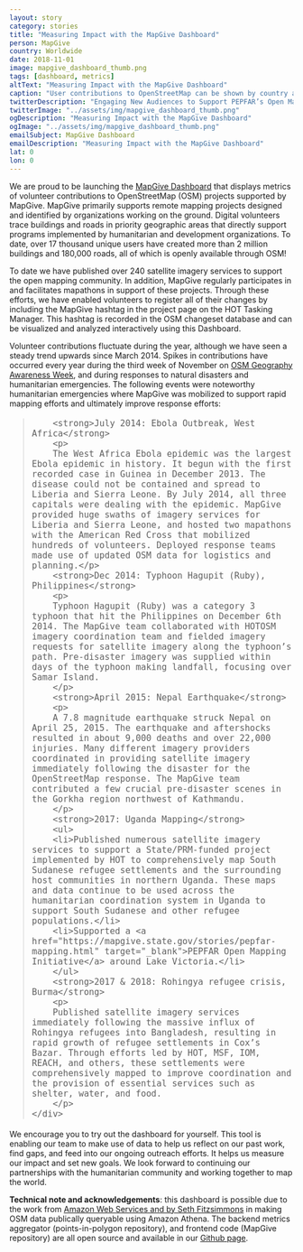 ```yaml
---
layout: story
category: stories
title: "Measuring Impact with the MapGive Dashboard"
person: MapGive
country: Worldwide
date: 2018-11-01
image: mapgive_dashboard_thumb.png
tags: [dashboard, metrics]
altText: "Measuring Impact with the MapGive Dashboard"
caption: "User contributions to OpenStreetMap can be shown by country and time "
twitterDescription: "Engaging New Audiences to Support PEPFAR’s Open Mapping Efforts"
twitterImage: "../assets/img/mapgive_dashboard_thumb.png"
ogDescription: "Measuring Impact with the MapGive Dashboard"
ogImage: "../assets/img/mapgive_dashboard_thumb.png"
emailSubject: MapGive Dashboard
emailDescription: "Measuring Impact with the MapGive Dashboard"
lat: 0
lon: 0
---
```


<style type="text/css">
#table_title {
	margin-top:0px;
}

@media (min-width: 768px) {
    .story .figure-right {
        width: 410px;
    }
}

.story .figure-right {
    float: right;
    margin: 0 0 5px 15px;
}

.example-image {
    height: 21rem;
    border-radius: 4px;
    vertical-align: bottom;
}

</style>
<!-- http://christianspecht.de/2014/03/08/generating-an-image-gallery-with-jekyll-and-lightbox2/ -->
<script src="{{site.baseurl}}/assets/js/lightbox.min.js"></script>
<link href="{{site.baseurl}}/assets/css/lightbox.css" rel="stylesheet" />


We are proud to be launching the <a href="{{site.baseurl}}/dashboard" target="_blank">MapGive Dashboard</a> that displays metrics of volunteer contributions to OpenStreetMap (OSM) projects supported by MapGive. MapGive primarily supports remote mapping projects designed and identified by organizations working on the ground. Digital volunteers trace buildings and roads in priority geographic areas that directly support programs implemented by humanitarian and development organizations. To date, over 17 thousand unique users have created more than 2 million buildings and 180,000 roads, all of which is openly available through OSM! 
<p>
To date we have published over 240 satellite imagery services to support the open mapping community. In addition, MapGive regularly participates in and facilitates mapathons in support of these projects. Through these efforts, we have enabled volunteers to register all of their changes by including the MapGive hashtag in the project page on the HOT Tasking Manager. This hashtag is recorded in the OSM changeset database and can be visualized and analyzed interactively using this Dashboard.
<p>
Volunteer contributions fluctuate during the year, although we have seen a steady trend upwards since March 2014. Spikes in contributions have occurred every year during the third week of November on <a href="http://osmgeoweek.org/" target="_blank">OSM Geography Awareness Week</a>, and during responses to natural disasters and humanitarian emergencies. The following events were noteworthy humanitarian emergencies where MapGive was mobilized to support rapid mapping efforts and ultimately improve response efforts:
<p>

<div class="story-promo shadowed">
<blockquote>
    <div style="font-size: 18px;margin-bottom:0px" class="story-promo qoute">

        <strong>July 2014: Ebola Outbreak, West Africa</strong>
        <p>
        The West Africa Ebola epidemic was the largest Ebola epidemic in history. It begun with the first recorded case in Guinea in December 2013. The disease could not be contained and spread to Liberia and Sierra Leone. By July 2014, all three capitals were dealing with the epidemic. MapGive provided huge swaths of imagery services for Liberia and Sierra Leone, and hosted two mapathons with the American Red Cross that mobilized hundreds of volunteers. Deployed response teams made use of updated OSM data for logistics and planning.</p>
        <strong>Dec 2014: Typhoon Hagupit (Ruby), Philippines</strong>
        <p>
        Typhoon Hagupit (Ruby) was a category 3 typhoon that hit the Philippines on December 6th 2014. The MapGive team collaborated with HOTOSM imagery coordination team and fielded imagery requests for satellite imagery along the typhoon’s path. Pre-disaster imagery was supplied within days of the typhoon making landfall, focusing over Samar Island.
        </p>
        <strong>April 2015: Nepal Earthquake</strong>
        <p>
        A 7.8 magnitude earthquake struck Nepal on April 25, 2015. The earthquake and aftershocks resulted in about 9,000 deaths and over 22,000 injuries. Many different imagery providers coordinated in providing satellite imagery immediately following the disaster for the OpenStreetMap response. The MapGive team contributed a few crucial pre-disaster scenes in the Gorkha region northwest of Kathmandu.
        </p>
        <strong>2017: Uganda Mapping</strong>
        <ul>
        <li>Published numerous satellite imagery services to support a State/PRM-funded project implemented by HOT to comprehensively map South Sudanese refugee settlements and the surrounding host communities in northern Uganda. These maps and data continue to be used across the humanitarian coordination system in Uganda to support South Sudanese and other refugee populations.</li>
        <li>Supported a <a href="https://mapgive.state.gov/stories/pepfar-mapping.html" target="_blank">PEPFAR Open Mapping Initiative</a> around Lake Victoria.</li>
        </ul>
        <strong>2017 & 2018: Rohingya refugee crisis, Burma</strong>
        <p>
        Published satellite imagery services immediately following the massive influx of Rohingya refugees into Bangladesh, resulting in rapid growth of refugee settlements in Cox’s Bazar. Through efforts led by HOT, MSF, IOM, REACH, and others, these settlements were comprehensively mapped to improve coordination and the provision of essential services such as shelter, water, and food.
        </p>
    </div>
</blockquote>
</div>

<p>
We encourage you to try out the dashboard for yourself. This tool is enabling our team to make use of data to help us reflect on our past work, find gaps, and feed into our ongoing outreach efforts. It helps us measure our impact and set new goals. We look forward to continuing our partnerships with the humanitarian community and working together to map the world.
</p>
<p>
<strong>Technical note and acknowledgements</strong>: this dashboard is possible due to the work from <a href="https://aws.amazon.com/blogs/big-data/querying-openstreetmap-with-amazon-athena/" target="_blank">Amazon Web Services and by Seth Fitzsimmons</a> in making OSM data publically queryable using Amazon Athena. The backend metrics aggregator (points-in-polygon repository), and frontend code (MapGive repository) are all open source and available in our <a href="https://github.com/state-hiu" target="_blank">Github page</a>.
</p>









